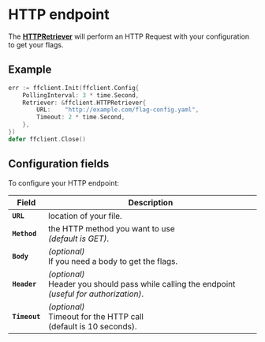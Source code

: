 # HTTP endpoint
The [**HTTPRetriever**](https://pkg.go.dev/github.com/thomaspoignant/go-feature-flag#HTTPRetriever) will perform an HTTP Request with your configuration to get your flags.

## Example
```go linenums="1"
err := ffclient.Init(ffclient.Config{
    PollingInterval: 3 * time.Second,
    Retriever: &ffclient.HTTPRetriever{
        URL:    "http://example.com/flag-config.yaml",
        Timeout: 2 * time.Second,
    },
})
defer ffclient.Close()
```
## Configuration fields
To configure your HTTP endpoint:

| Field | Description |
|---|---|
|**`URL`**| location of your file.|
|**`Method`**| the HTTP method you want to use <br/>*(default is GET)*.|
|**`Body`**| *(optional)*<br/>If you need a body to get the flags.|
|**`Header`**| *(optional)*<br/>Header you should pass while calling the endpoint *(useful for authorization)*.|
|**`Timeout`**| *(optional)*<br/>Timeout for the HTTP call <br/>(default is 10 seconds).|

